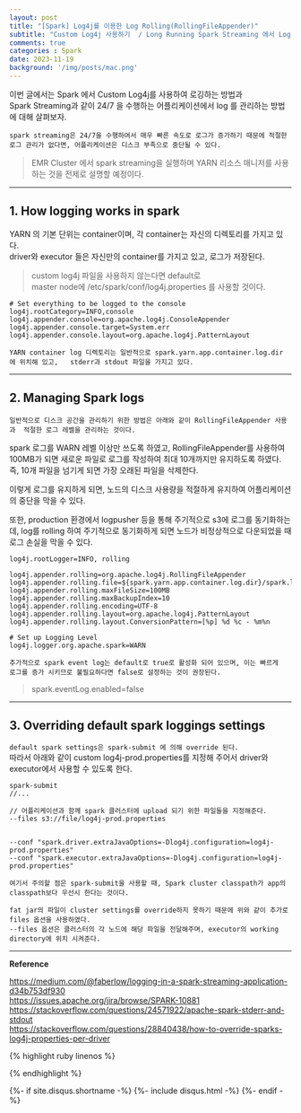 ```yaml
---
layout: post
title: "[Spark] Log4j를 이용한 Log Rolling(RollingFileAppender)"   
subtitle: "Custom Log4j 사용하기  / Long Running Spark Streaming 에서 Log Rolling  "    
comments: true
categories : Spark
date: 2023-11-19
background: '/img/posts/mac.png'
---
```


이번 글에서는 Spark 에서 Custom Log4j를 사용하여 로깅하는 방법과  
Spark Streaming과 같이 24/7 을 수행하는 어플리케이션에서 log 를 
관리하는 방법에 대해 살펴보자.   

`spark streaming은 24/7을 수행하여서 매우 빠른 속도로 로그가 증가하기 때문에
적절한 로그 관리가 없다면, 어플리케이션은 디스크 부족으로 중단될 수 있다.`   

> EMR Cluster 에서 spark streaming을 실행하며 YARN 리소스 매니저를 사용하는 것을 전제로 
설명할 예정이다.   

- - -

## 1. How logging works in spark   

YARN 의 기본 단위는 container이며, 각 container는 자신의 디렉토리를 가지고 있다.   
driver와 executor 들은 자신만의 container를 가지고 있고, 로그가 저장된다.   

> custom log4j 파일을 사용하지 않는다면 default로  
master node에 /etc/spark/conf/log4j.properties 를 사용할 것이다.   

```
# Set everything to be logged to the console
log4j.rootCategory=INFO,console
log4j.appender.console=org.apache.log4j.ConsoleAppender
log4j.appender.console.target=System.err
log4j.appender.console.layout=org.apache.log4j.PatternLayout
```

`YARN container log 디렉토리는 일반적으로 spark.yarn.app.container.log.dir 에 위치해 있고,  
     stderr과 stdout 파일을 가지고 있다.`   


- - - 

## 2. Managing Spark logs   

`일반적으로 디스크 공간을 관리하기 위한 방법은 아래와 같이 RollingFileAppender 사용과 
적절한 로그 레벨을 관리하는 것이다.`      

spark 로그를 WARN 레벨 이상만 쓰도록 하였고, RollingFileAppender를 사용하여 
100MB가 되면 새로운 파일로 로그를 작성하여 최대 10개까지만 유지하도록 하였다.   
즉, 10개 파일을 넘기게 되면 가장 오래된 파일을 삭제한다.  

이렇게 로그를 유지하게 되면, 노드의 디스크 사용량을 적절하게 유지하여 어플리케이션의 
중단을 막을 수 있다.  

또한, production 환경에서 logpusher 등을 통해 주기적으로 s3에 로그를 동기화하는데, 
    log를 rolling 하여 주기적으로 동기화하게 되면 
    노드가 비정상적으로 다운되었을 때 로그 손실을 막을 수 있다.   


```
log4j.rootLogger=INFO, rolling

log4j.appender.rolling=org.apache.log4j.RollingFileAppender
log4j.appender.rolling.file=${spark.yarn.app.container.log.dir}/spark.log
log4j.appender.rolling.maxFileSize=100MB
log4j.appender.rolling.maxBackupIndex=10
log4j.appender.rolling.encoding=UTF-8
log4j.appender.rolling.layout=org.apache.log4j.PatternLayout
log4j.appender.rolling.layout.ConversionPattern=[%p] %d %c - %m%n

# Set up Logging Level
log4j.logger.org.apache.spark=WARN
```

`추가적으로 spark event log는 default로 true로 활성화 되어 있으며, 이는 빠르게 
로그를 증가 시키므로 불필요하다면 false로 설정하는 것이 권장된다.`      

> spark.eventLog.enabled=false   


- - - 

## 3. Overriding default spark loggings settings   

`default spark settings은 spark-submit 에 의해 override 된다.`   
따라서 아래와 같이 custom log4j-prod.properties를 지정해 주어서 driver와 executor에서 
사용할 수 있도록 한다.      

```
spark-submit 
//...

// 어플리케이션과 함께 spark 클러스터에 upload 되기 위한 파일들을 지정해준다.   
--files s3://file/log4j-prod.properties    


--conf "spark.driver.extraJavaOptions=-Dlog4j.configuration=log4j-prod.properties" 
--conf "spark.executor.extraJavaOptions=-Dlog4j.configuration=log4j-prod.properties"
```  

`여기서 주의할 점은 spark-submit을 사용할 때, Spark cluster classpath가 app의 classpath보다 우선시 한다는 것이다.`  

`fat jar의 파일이 cluster settings를 override하지 못하기 때문에 위와 같이 추가로 files 옵션을 사용하였다.`   
`--files 옵션은 클러스터의 각 노드에 해당 파일을 전달해주며, executor의 working directory에 위치 시켜준다.`   

- - - 

**Reference**   

<https://medium.com/@faberlow/logging-in-a-spark-streaming-application-d34b753df930>   
<https://issues.apache.org/jira/browse/SPARK-10881>   
<https://stackoverflow.com/questions/24571922/apache-spark-stderr-and-stdout>   
<https://stackoverflow.com/questions/28840438/how-to-override-sparks-log4j-properties-per-driver>   

{% highlight ruby linenos %}

{% endhighlight %}


{%- if site.disqus.shortname -%}
    {%- include disqus.html -%}
{%- endif -%}

